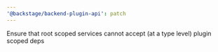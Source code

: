 ```yaml
---
'@backstage/backend-plugin-api': patch
---
```


Ensure that root scoped services cannot accept (at a type level) plugin scoped deps
